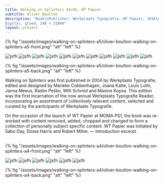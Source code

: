 ```yaml
---
title: Walking on Splinters A4/A5, WT Papier
subtitle: Oliver Boulton
description: "Book\nPublisher: Werkplaats Typografie, WT Papier, 2016\nDesign: Oliver Boulton\nEditors: Oliver Boulton, Sabo Day, Eloise Harris and Robert Milne\nEdition of 10, softback, 126pp.\nDigital, glued, 210 × 297mm\nEdition of 10, softback, 252pp.\n
Digital, glued, 148 × 210mm"
layout: project
---
```


{% fig "/assets/images/walking-on-splinters-a5/oliver-boulton-walking-on-splinters-a5-front.png" "alt" "left" %}

![jsfh](/assets/images/walking-on-splinters-a5/oliver-boulton-walking-on-splinters-a5-0.png)
![jsfh](/assets/images/walking-on-splinters-a5/oliver-boulton-walking-on-splinters-a5-1.png)
![jsfh](/assets/images/walking-on-splinters-a5/oliver-boulton-walking-on-splinters-a5-2.png)
![jsfh](/assets/images/walking-on-splinters-a5/oliver-boulton-walking-on-splinters-a5-3.png)
![jsfh](/assets/images/walking-on-splinters-a5/oliver-boulton-walking-on-splinters-a5-4.png)
![jsfh](/assets/images/walking-on-splinters-a5/oliver-boulton-walking-on-splinters-a5-5.png)
![jsfh](/assets/images/walking-on-splinters-a5/oliver-boulton-walking-on-splinters-a5-6.png)
![jsfh](/assets/images/walking-on-splinters-a5/oliver-boulton-walking-on-splinters-a5-7.png)
![jsfh](/assets/images/walking-on-splinters-a5/oliver-boulton-walking-on-splinters-a5-8.png)
![jsfh](/assets/images/walking-on-splinters-a5/oliver-boulton-walking-on-splinters-a5-9.png)
![jsfh](/assets/images/walking-on-splinters-a5/oliver-boulton-walking-on-splinters-a5-10.png)

{% fig "/assets/images/walking-on-splinters-a5/oliver-boulton-walking-on-splinters-a5-back.png" "alt" "left" %}

Walking on Splinters was first published in 2004 by Werkplaats Typografie, edited and designed by Marieke Cobbenhagen, Joana Katte, Louis Luthi, Janna Meeus, Radim Peško, Willi Schmid and Maxine Kopsa. This edition was the first incarnation of the now annual Werkplaats Typografie Reader, incorporating an assortment of collectively relevant content, selected and curated by the participants of Werkplaats Typografie.

On the occasion of the launch of WT Papier at MOMA PS1, the book was re-worked with content removed, added, chopped and changed to form a collection of personally subject specific content. WT Papier was initiated by Sabo Day, Eloise Harris and Robert Milne. — Introduction excerpt<br><br>

{% fig "/assets/images/walking-on-splinters-a4/oliver-boulton-walking-on-splinters-a4-front.png" "alt" "left" %}

![jsfh](/assets/images/walking-on-splinters-a4/oliver-boulton-walking-on-splinters-a4-1.png)
![jsfh](/assets/images/walking-on-splinters-a4/oliver-boulton-walking-on-splinters-a4-2.png)
![jsfh](/assets/images/walking-on-splinters-a4/oliver-boulton-walking-on-splinters-a4-3.png)
![jsfh](/assets/images/walking-on-splinters-a4/oliver-boulton-walking-on-splinters-a4-4.png)
![jsfh](/assets/images/walking-on-splinters-a4/oliver-boulton-walking-on-splinters-a4-5.png)
![jsfh](/assets/images/walking-on-splinters-a4/oliver-boulton-walking-on-splinters-a4-6.png)

{% fig "/assets/images/walking-on-splinters-a4/oliver-boulton-walking-on-splinters-a4-back.png" "alt" "left" %}